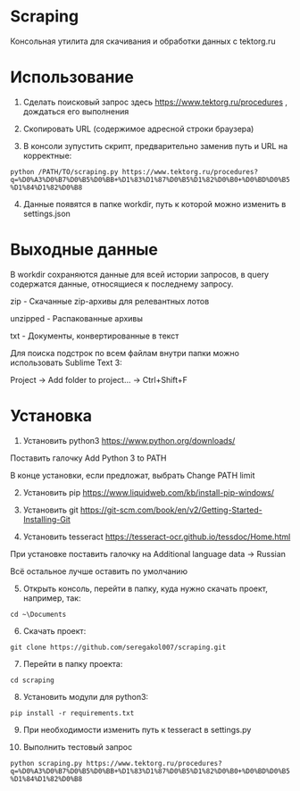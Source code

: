 # Scraping

Консольная утилита для скачивания и обработки данных с tektorg.ru

# Использование
1) Сделать поисковый запрос здесь https://www.tektorg.ru/procedures , дождаться его выполнения

2) Скопировать URL (содержимое адресной строки браузера)

3) В консоли зупустить скрипт, предварительно заменив путь и URL на корректные:

`python /PATH/TO/scraping.py https://www.tektorg.ru/procedures?q=%D0%A3%D0%B7%D0%B5%D0%BB+%D1%83%D1%87%D0%B5%D1%82%D0%B0+%D0%BD%D0%B5%D1%84%D1%82%D0%B8`

4) Данные появятся в папке workdir, путь к которой можно изменить в settings.json

# Выходные данные

В workdir сохраняются данные для всей истории запросов, в query содержатся данные, относящиеся к последнему запросу.

zip - Скачанные zip-архивы для релевантных лотов

unzipped - Распакованные архивы

txt - Документы, конвертированные в текст

Для поиска подстрок по всем файлам внутри папки можно использовать Sublime Text 3:

Project -> Add folder to project... -> Ctrl+Shift+F

# Установка
1) Установить python3 https://www.python.org/downloads/

Поставить галочку Add Python 3 to PATH

В конце установки, если предложат, выбрать Change PATH limit

2) Установить pip https://www.liquidweb.com/kb/install-pip-windows/

3) Установить git https://git-scm.com/book/en/v2/Getting-Started-Installing-Git

4) Установить tesseract https://tesseract-ocr.github.io/tessdoc/Home.html

При установке поставить галочку на Additional language data -> Russian

Всё остальное лучше оставить по умолчанию

5) Открыть консоль, перейти в папку, куда нужно скачать проект, например, так:

`cd ~\Documents`

6) Скачать проект:

`git clone https://github.com/seregakol007/scraping.git`

7) Перейти в папку проекта:

`cd scraping`

8) Установить модули для python3:

`pip install -r requirements.txt`

9) При необходимости изменить путь к tesseract в settings.py

10) Выполнить тестовый запрос

`python scraping.py https://www.tektorg.ru/procedures?q=%D0%A3%D0%B7%D0%B5%D0%BB+%D1%83%D1%87%D0%B5%D1%82%D0%B0+%D0%BD%D0%B5%D1%84%D1%82%D0%B8 `
